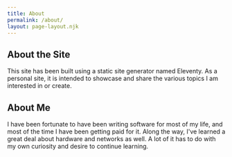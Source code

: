 ```yaml
---
title: About
permalink: /about/
layout: page-layout.njk
---
```


## About the Site

This site has been built using a static site generator named Eleventy. As a personal site, it is intended to showcase and share the various topics I am interested in or create.

## About Me

I have been fortunate to have been writing software for most of my life, and most of the time I have been getting paid for it. Along the way, I've learned a great deal about hardware and networks as well. A lot of it has to do with my own curiosity and desire to continue learning.
